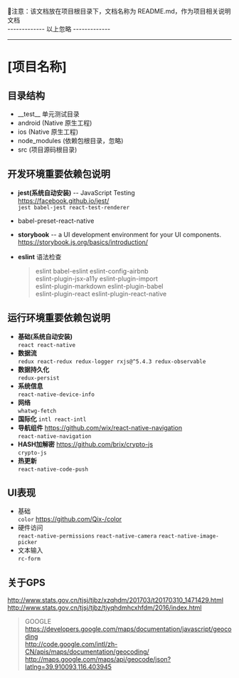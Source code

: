 注意：该文档放在项目根目录下，文档名称为 README.md，作为项目相关说明文档 \
-------------   以上忽略   -------------
* * *

# [项目名称]

## 目录结构

* \_\_test__ 单元测试目录
* android (Native 原生工程)
* ios (Native 原生工程)
* node_modules (依赖包根目录，忽略)
* src (项目源码根目录)

## 开发环境重要依赖包说明

* **jest(系统自动安装)** -- JavaScript Testing  
<https://facebook.github.io/jest/>  
  `jest babel-jest react-test-renderer`
* babel-preset-react-native

* **storybook** -- a UI development environment for your UI components.  
<https://storybook.js.org/basics/introduction/>

* **eslint** 语法检查
  > eslint babel-eslint eslint-config-airbnb \
  > eslint-plugin-jsx-a11y eslint-plugin-import \
  > eslint-plugin-markdown eslint-plugin-babel \
  > eslint-plugin-react eslint-plugin-react-native

## 运行环境重要依赖包说明

* **基础(系统自动安装)**  
  `react react-native`
* **数据流**  
  `redux react-redux redux-logger rxjs@^5.4.3 redux-observable`
* **数据持久化**  
  `redux-persist`
* **系统信息**  
  `react-native-device-info`  
* **网络**  
  `whatwg-fetch`  
* **国际化**
  `intl react-intl`
* **导航组件** <https://github.com/wix/react-native-navigation>  
  `react-native-navigation`  
* **HASH加解密** <https://github.com/brix/crypto-js>  
  `crypto-js`  
* **热更新**  
  `react-native-code-push`  

## UI表现
* 基础  
  `color` <https://github.com/Qix-/color>
* 硬件访问  
  `react-native-permissions` `react-native-camera` `react-native-image-picker`
* 文本输入  
  `rc-form`


## 关于GPS  
<http://www.stats.gov.cn/tjsj/tjbz/xzqhdm/201703/t20170310_1471429.html>  
<http://www.stats.gov.cn/tjsj/tjbz/tjyqhdmhcxhfdm/2016/index.html>  
> GOOGLE <https://developers.google.com/maps/documentation/javascript/geocoding>  
<http://code.google.com/intl/zh-CN/apis/maps/documentation/geocoding/>
<http://maps.google.com/maps/api/geocode/json?latlng=39.910093,116.403945>  